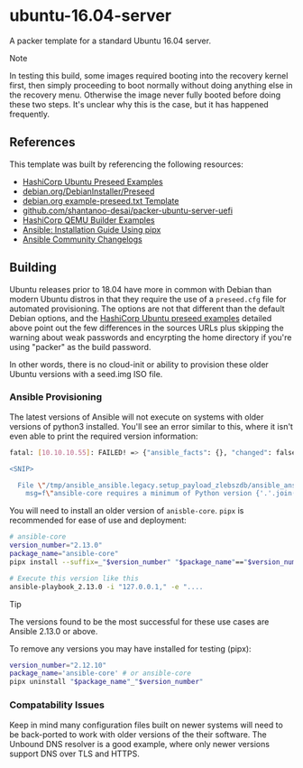 # ubuntu-16.04-server

A packer template for a standard Ubuntu 16.04 server.

> [!NOTE]
> In testing this build, some images required booting into the recovery kernel first, then simply proceeding to boot normally without doing anything else in the recovery menu. Otherwise the image never fully booted before doing these two steps. It's unclear why this is the case, but it has happened frequently.


## References

This template was built by referencing the following resources:

- [HashiCorp Ubuntu Preseed Examples](https://developer.hashicorp.com/packer/guides/automatic-operating-system-installs/preseed_ubuntu#examples)
- [debian.org/DebianInstaller/Preseed](https://wiki.debian.org/DebianInstaller/Preseed)
- [debian.org example-preseed.txt Template](https://www.debian.org/releases/stable/example-preseed.txt)
- [github.com/shantanoo-desai/packer-ubuntu-server-uefi](https://github.com/shantanoo-desai/packer-ubuntu-server-uefi/blob/main/templates/ubuntu.pkr.hcl)
- [HashiCorp QEMU Builder Examples](https://developer.hashicorp.com/packer/integrations/hashicorp/qemu/latest/components/builder/qemu#basic-example)
- [Ansible: Installation Guide Using pipx](https://docs.ansible.com/ansible/latest/installation_guide/intro_installation.html#pipx-install)
- [Ansible Community Changelogs](https://docs.ansible.com/ansible/latest/reference_appendices/release_and_maintenance.html#ansible-community-changelogs)


## Building

Ubuntu releases prior to 18.04 have more in common with Debian than modern Ubuntu distros in that they require the use of a `preseed.cfg` file for automated provisioning. The options are not that different than the default Debian options, and the [HashiCorp Ubuntu preseed examples](https://developer.hashicorp.com/packer/guides/automatic-operating-system-installs/preseed_ubuntu#examples) detailed above point out the few differences in the sources URLs plus skipping the warning about weak passwords and encyrpting the home directory if you're using "packer" as the build password.

In other words, there is no cloud-init or ability to provision these older Ubuntu versions with a seed.img ISO file.


### Ansible Provisioning

The latest versions of Ansible will not execute on systems with older versions of python3 installed. You'll see an error similar to this, where it isn't even able to print the required version information:

```bash
fatal: [10.10.10.55]: FAILED! => {"ansible_facts": {}, "changed": false, "failed_modules": {"ansible.legacy.setup": {"ansible_facts": {"discovered_interpreter_python": "/usr/bin/python3"}, "exception": "Traceback (most recent call last):

<SNIP>

  File \"/tmp/ansible_ansible.legacy.setup_payload_zlebszdb/ansible_ansible.legacy.setup_payload.zip/ansible/module_utils/basic.py\", line 17
    msg=f\"ansible-core requires a minimum of Python version {'.'.join(map(str, _PY_MIN))}. Current version: {''.join(sys.version.splitlines())}\",

```

You will need to install an older version of `anisble-core`. `pipx` is recommended for ease of use and deployment:

```bash
# ansible-core
version_number="2.13.0"
package_name="ansible-core"
pipx install --suffix=_"$version_number" "$package_name"=="$version_number"

# Execute this version like this
ansible-playbook_2.13.0 -i "127.0.0.1," -e "....
```

> [!TIP]
> The versions found to be the most successful for these use cases are Ansible 2.13.0 or above.

To remove any versions you may have installed for testing (pipx):

```bash
version_number="2.12.10"
package_name='ansible-core' # or ansible-core
pipx uninstall "$package_name"_"$version_number"
```


### Compatability Issues

Keep in mind many configuration files built on newer systems will need to be back-ported to work with older versions of the their software. The Unbound DNS resolver is a good example, where only newer versions support DNS over TLS and HTTPS.
